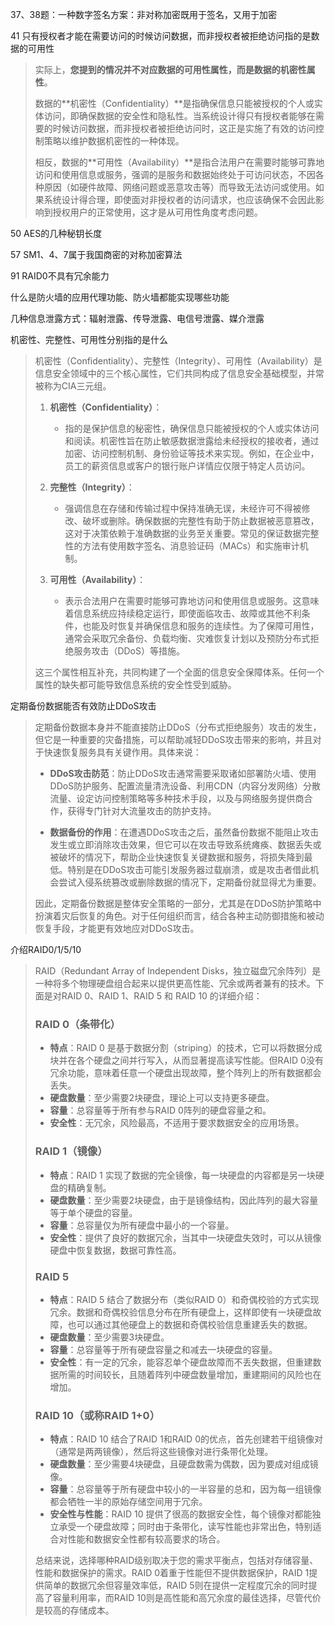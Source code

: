 

37、38题：一种数字签名方案：非对称加密既用于签名，又用于加密



41 只有授权者才能在需要访问的时候访问数据，而非授权者被拒绝访问指的是数据的可用性

> 实际上，**您提到的情况并不对应数据的可用性属性，而是数据的机密性属性**。
>
> 数据的**机密性（Confidentiality）**是指确保信息只能被授权的个人或实体访问，即确保数据的安全性和隐私性。当系统设计得只有授权者能够在需要的时候访问数据，而非授权者被拒绝访问时，这正是实施了有效的访问控制策略以维护数据机密性的一种体现。
>
> 相反，数据的**可用性（Availability）**是指合法用户在需要时能够可靠地访问和使用信息或服务，强调的是服务和数据始终处于可访问状态，不因各种原因（如硬件故障、网络问题或恶意攻击等）而导致无法访问或使用。如果系统设计得合理，即使面对非授权者的访问请求，也应该确保不会因此影响到授权用户的正常使用，这才是从可用性角度考虑问题。

50 AES的几种秘钥长度



57 SM1、4、7属于我国商密的对称加密算法



91 RAID0不具有冗余能力



什么是防火墙的应用代理功能、防火墙都能实现哪些功能





几种信息泄露方式：辐射泄露、传导泄露、电信号泄露、媒介泄露





机密性、完整性、可用性分别指的是什么

> 机密性（Confidentiality）、完整性（Integrity）、可用性（Availability）是信息安全领域中的三个核心属性，它们共同构成了信息安全基础模型，并常被称为CIA三元组。
>
> 1. **机密性（Confidentiality）**：
>    - 指的是保护信息的秘密性，确保信息只能被授权的个人或实体访问和阅读。机密性旨在防止敏感数据泄露给未经授权的接收者，通过加密、访问控制机制、身份验证等技术来实现。例如，在企业中，员工的薪资信息或客户的银行账户详情应仅限于特定人员访问。
>
> 2. **完整性（Integrity）**：
>    - 强调信息在存储和传输过程中保持准确无误，未经许可不得被修改、破坏或删除。确保数据的完整性有助于防止数据被恶意篡改，这对于决策依赖于准确数据的业务至关重要。常见的保证数据完整性的方法有使用数字签名、消息验证码（MACs）和实施审计机制。
>
> 3. **可用性（Availability）**：
>    - 表示合法用户在需要时能够可靠地访问和使用信息或服务。这意味着信息系统应持续稳定运行，即使面临攻击、故障或其他不利条件，也能及时恢复并确保信息和服务的连续性。为了保障可用性，通常会采取冗余备份、负载均衡、灾难恢复计划以及预防分布式拒绝服务攻击（DDoS）等措施。
>
> 这三个属性相互补充，共同构建了一个全面的信息安全保障体系。任何一个属性的缺失都可能导致信息系统的安全性受到威胁。

定期备份数据能否有效防止DDoS攻击

> 定期备份数据本身并不能直接防止DDoS（分布式拒绝服务）攻击的发生，但它是一种重要的灾备措施，可以帮助减轻DDoS攻击带来的影响，并且对于快速恢复服务具有关键作用。具体来说：
>
> - **DDoS攻击防范**：防止DDoS攻击通常需要采取诸如部署防火墙、使用DDoS防护服务、配置流量清洗设备、利用CDN（内容分发网络）分散流量、设定访问控制策略等多种技术手段，以及与网络服务提供商合作，获得专门针对大流量攻击的防护支持。
>
> - **数据备份的作用**：在遭遇DDoS攻击之后，虽然备份数据不能阻止攻击发生或立即消除攻击效果，但它可以在攻击导致系统瘫痪、数据丢失或被破坏的情况下，帮助企业快速恢复关键数据和服务，将损失降到最低。特别是在DDoS攻击可能引发服务器过载崩溃，或是攻击者借此机会尝试入侵系统篡改或删除数据的情况下，定期备份就显得尤为重要。
>
> 因此，定期备份数据是整体安全策略的一部分，尤其是在DDoS防护策略中扮演着灾后恢复的角色。对于任何组织而言，结合各种主动防御措施和被动恢复手段，才能更有效地应对DDoS攻击。

介绍RAID0/1/5/10

> RAID（Redundant Array of Independent Disks，独立磁盘冗余阵列）是一种将多个物理硬盘组合起来以提供更高性能、冗余或两者兼有的技术。下面是对RAID 0、RAID 1、RAID 5 和 RAID 10 的详细介绍：
>
> ### RAID 0（条带化）
> - **特点**：RAID 0 是基于数据分割（striping）的技术，它可以将数据分成块并在各个硬盘之间并行写入，从而显著提高读写性能。但RAID 0没有冗余功能，意味着任意一个硬盘出现故障，整个阵列上的所有数据都会丢失。
> - **硬盘数量**：至少需要2块硬盘，理论上可以支持更多硬盘。
> - **容量**：总容量等于所有参与RAID 0阵列的硬盘容量之和。
> - **安全性**：无冗余，风险最高，不适用于要求数据安全的应用场景。
>
> ### RAID 1（镜像）
> - **特点**：RAID 1 实现了数据的完全镜像，每一块硬盘的内容都是另一块硬盘的精确复制。
> - **硬盘数量**：至少需要2块硬盘，由于是镜像结构，因此阵列的最大容量等于单个硬盘的容量。
> - **容量**：总容量仅为所有硬盘中最小的一个容量。
> - **安全性**：提供了良好的数据冗余，当其中一块硬盘失效时，可以从镜像硬盘中恢复数据，数据可靠性高。
>
> ### RAID 5
> - **特点**：RAID 5 结合了数据分布（类似RAID 0）和奇偶校验的方式实现冗余。数据和奇偶校验信息分布在所有硬盘上，这样即使有一块硬盘故障，也可以通过其他硬盘上的数据和奇偶校验信息重建丢失的数据。
> - **硬盘数量**：至少需要3块硬盘。
> - **容量**：总容量等于所有硬盘容量之和减去一块硬盘的容量。
> - **安全性**：有一定的冗余，能容忍单个硬盘故障而不丢失数据，但重建数据所需的时间较长，且随着阵列中硬盘数量增加，重建期间的风险也在增加。
>
> ### RAID 10（或称RAID 1+0）
> - **特点**：RAID 10 结合了RAID 1和RAID 0的优点，首先创建若干组镜像对（通常是两两镜像），然后将这些镜像对进行条带化处理。
> - **硬盘数量**：至少需要4块硬盘，且硬盘数需为偶数，因为要成对组成镜像。
> - **容量**：总容量等于所有硬盘中较小的一半容量的总和，因为每一组镜像都会牺牲一半的原始存储空间用于冗余。
> - **安全性与性能**：RAID 10 提供了很高的数据安全性，每个镜像对都能独立承受一个硬盘故障；同时由于条带化，读写性能也非常出色，特别适合对性能和数据安全性都有较高要求的场合。
>
> 总结来说，选择哪种RAID级别取决于您的需求平衡点，包括对存储容量、性能和数据保护的需求。RAID 0着重于性能但不提供数据保护，RAID 1提供简单的数据冗余但容量效率低，RAID 5则在提供一定程度冗余的同时提高了容量利用率，而RAID 10则是高性能和高冗余度的最佳选择，尽管代价是较高的存储成本。